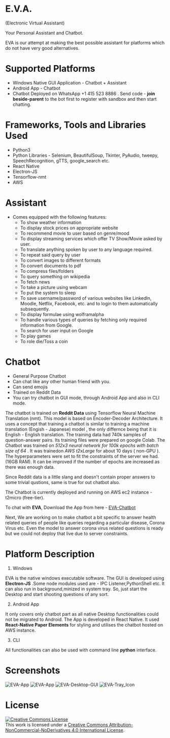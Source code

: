 # E.V.A.
(Electronic Virtual Assistant)

Your Personal Assistant and Chatbot.

EVA is our attempt at making the best possible assistant for platforms which do not have very good alternatives.

# Supported Platforms 
  - Windows Native GUI Application - Chatbot + Assistant 
  - Android App - Chatbot
  - Chatbot Deployed on WhatsApp  +1 415 523 8886 . Send code - **join beside-parent** to the bot first to register with sandbox and then start chatting.
# Frameworks, Tools and Libraries Used 
  - Python3
  - Python Libraries - Selenium, BeautifulSoup, Tkinter, PyAudio, tweepy, SpeechRecognition, gTTS, google_search etc.
  - React Native
  - Electron-JS
  - Tensorflow-nmt
  - AWS
  
# Assistant
 - Comes equipped with the following features:
    * To show weather information
    * To display stock prices on appropriate website
    * To recommend movie to user based on genre/mood
    * To display streaming services which offer TV Show/Movie asked by user.
    * To translate anything spoken by user to any language required.
    * To repeat said query by user
    * To convert images to different formats
    * To convert documents to pdf 
    * To compress files/folders
    * To query something on wikipedia
    * To fetch news
    * To take a picture using webcam
    * To put the system to sleep
    * To save username/password of various websites like LinkedIn, Moodle, Netflix, Facebook, etc. and to login to them automatically subsequently.
    * To display formulae using wolframalpha
    * To handle various types of queries by fetching only required information from Google.
    * To search for user input on Google
    * To play games
    * To role die/Toss a coin

# Chatbot
 - General Purpose Chatbot
 - Can chat like any other human friend with you.
 - Can send emojis 
 - Trained on Reddit Data
 - You can try chatbot in GUI mode, through Android App and also in CLI mode.
 
 
The chatbot is trained on **Reddit Data** using Tensorflow Neural Machine Translation (nmt). This model is based on Encoder-Decoder Architecture. It uses a concept that training a chatbot is similar to training a machine translation (Engish - Japanese) model , the only differnce being that it is English - English translation. The training data had 740k samples of question-answer pairs. Its training files were prepared on google Colab. The Chatbot was trained on *512x3 neural network for 100k epochs with batch size of 64* . It was trainedon *AWS t2xLarge* for about 10 days ( non-GPU ). The hyperparameters were set to fit the constraints of the server we had.(16GB RAM). It can be improved if the number of epochs are increased as there was enough data.

Since Reddit data is a little slang and doesn't contain proper answers to some trivial qustions, same is true for out chatbot also.

The Chatbot is currently deployed and running on AWS ec2 instance - t2micro (free-tier).

To chat with **EVA**, Download the App from here - [EVA-Chatbot
](https://drive.google.com/file/d/1texcg1mpMae6LmStEbK8IwDS_M1rKGXo/view?usp=drive_open)


Next, We are working on to make chatbot a bit specific to answer health related queries of people like queries regarding a particular disease, Corona Virus etc. Even the model to answer corona virus related questions is ready but we could not deploy that live due to server constraints.


# Platform Description

1. Windows

EVA is the native windows executable software. The GUI is developed using **Electron-JS** .Some node modules used are - IPC Listener,PythonShell etc. It can also run in background,minized in system tray. So, just start the Desktop and start shooting questions of any sort.

2. Android App

It only covers only chatbot part as all native Desktop functionalities could not be migrated to Android. The App is developed  in React Native. It used **React-Native Paper Elements** for styling and utilises the chatbot hosted on AWS instance.

3. CLI

All functionalities can  also be used with command line **python** interface.

# Screenshots
![EVA-App](https://drive.google.com/uc?export=view&id==15GJVO-4_H6tOV45rN63kwh0qo9eJ-LRT) ![EVA-App](https://drive.google.com/uc?export=view&id==15GJVO-4_H6tOV45rN63kwh0qo9eJ-LRT) ![EVA-Desktop-GUI](https://drive.google.com/uc?export=view&id==15GJVO-4_H6tOV45rN63kwh0qo9eJ-LRT) ![EVA-Tray_Icon](https://drive.google.com/uc?export=view&id=1zWFJuTx3pXzZsyjsiHHIEbWAJ0vQGmuc) 

# License

<a rel="license" href="http://creativecommons.org/licenses/by-nc-nd/4.0/"><img alt="Creative Commons License" style="border-width:0" src="https://i.creativecommons.org/l/by-nc-nd/4.0/88x31.png" /></a><br />This work is licensed under a <a rel="license" href="http://creativecommons.org/licenses/by-nc-nd/4.0/">Creative Commons Attribution-NonCommercial-NoDerivatives 4.0 International License</a>.
 






